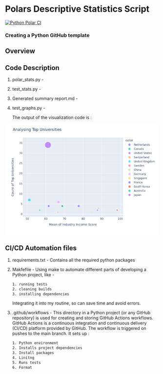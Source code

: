 # Polars Descriptive Statistics Script

 [![Python Polar CI](https://github.com/nogibjj/IDS-Week3_MiniProject_us26/actions/workflows/main.yml/badge.svg)](https://github.com/nogibjj/IDS-Week3_MiniProject_us26/actions/workflows/main.yml)

### Creating  a Python GitHub template

## Overview



## Code Description

1. polar_stats.py -
2. test_stats.py -
3. Generated summary report.md - 
4. test_graphs.py -

   The output of the visualization code is  :

<p align="center">
  <img width="650" src="https://github.com/nogibjj/IDS-Week3_MiniProject_us26/blob/main/output_graph/visualization.png" alt="My Image1">
</p>

## CI/CD Automation files

1. requirements.txt - Contains all the required python packages
2. Makfefile - Using make to automate different parts of developing a Python project, like -
   
       1. running tests
       2. cleaning builds
       3. installing dependencies
   
   Integrating it into my routine, so can save time and avoid errors.
   
5. .github/workflows - This directory in a Python project (or any GitHub repository) is used for creating and storing GitHub Actions workflows. GitHub Actions is a continuous integration and continuous delivery                           (CI/CD) platform provided by GitHub. The workflow is triggered on pushes to the main branch. It sets up :
   
       1. Python environment
       2. Installs project dependencies
       3. Install packages
       4. Linitng
       5. Runs tests
       6. Format
